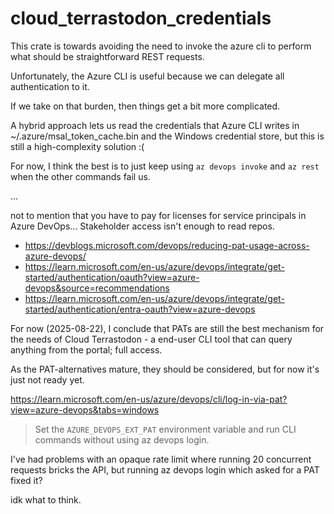 # cloud_terrastodon_credentials

This crate is towards avoiding the need to invoke the azure cli to perform what should be straightforward REST requests.

Unfortunately, the Azure CLI is useful because we can delegate all authentication to it.

If we take on that burden, then things get a bit more complicated.

A hybrid approach lets us read the credentials that Azure CLI writes in ~/.azure/msal_token_cache.bin and the Windows credential store, but this is still a high-complexity solution :(

For now, I think the best is to just keep using `az devops invoke` and `az rest` when the other commands fail us.


...

not to mention that you have to pay for licenses for service principals in Azure DevOps... Stakeholder access isn't enough to read repos.

- https://devblogs.microsoft.com/devops/reducing-pat-usage-across-azure-devops/
- https://learn.microsoft.com/en-us/azure/devops/integrate/get-started/authentication/oauth?view=azure-devops&source=recommendations
- https://learn.microsoft.com/en-us/azure/devops/integrate/get-started/authentication/entra-oauth?view=azure-devops

For now (2025-08-22), I conclude that PATs are still the best mechanism for the needs of Cloud Terrastodon - a end-user CLI tool that can query anything from the portal; full access.

As the PAT-alternatives mature, they should be considered, but for now it's just not ready yet.


https://learn.microsoft.com/en-us/azure/devops/cli/log-in-via-pat?view=azure-devops&tabs=windows

> Set the `AZURE_DEVOPS_EXT_PAT` environment variable and run CLI commands without using az devops login.

I've had problems with an opaque rate limit where running 20 concurrent requests bricks the API, but running az devops login which asked for a PAT fixed it?

idk what to think.